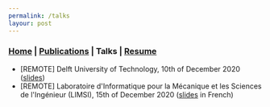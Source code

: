 ```yaml
---
permalink: /talks
layour: post
---
```

### [Home](/index) | [Publications](/publications) | Talks | [Resume](/resume)

* [REMOTE] Delft University of Technology, 10th of December 2020
  ([slides](/resources/2020/DELFT_PRESENTATION_2020_12_10.pdf))
* [REMOTE] Laboratoire d'Informatique pour la Mécanique et les Sciences
de l'Ingénieur (LIMSI), 15th of December 2020 ([slides](/resources/2020/LIMSI_PRESENTATION_2020_12_15.pdf) in French)
